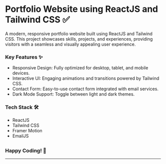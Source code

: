 # Portfolio Website using ReactJS and Tailwind CSS ✅

A modern, responsive portfolio website built using ReactJS and Tailwind CSS. This project showcases skills, projects, and experiences, providing visitors with a seamless and visually appealing user experience.

<h3>Key Features ✨</h3>

- Responsive Design: Fully optimized for desktop, tablet, and mobile devices.
- Interactive UI: Engaging animations and transitions powered by Tailwind CSS.
- Contact Form: Easy-to-use contact form integrated with email services.
- Dark Mode Support: Toggle between light and dark themes.

<h3>Tech Stack 🛠️</h3>

- ReactJS
- Tailwind CSS
- Framer Motion
- EmailJS

<h2> </h2>

<h3>Happy Coding! 🎉</h3>

---
